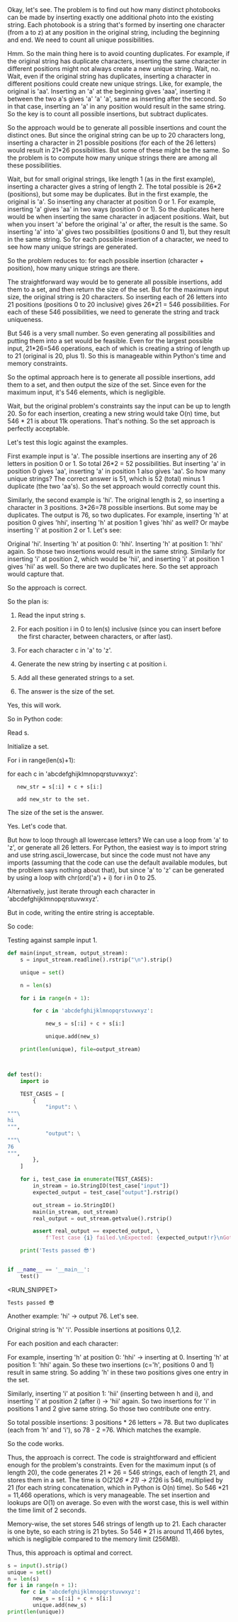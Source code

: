 <think>
Okay, let's see. The problem is to find out how many distinct photobooks can be made by inserting exactly one additional photo into the existing string. Each photobook is a string that's formed by inserting one character (from a to z) at any position in the original string, including the beginning and end. We need to count all unique possibilities.

Hmm. So the main thing here is to avoid counting duplicates. For example, if the original string has duplicate characters, inserting the same character in different positions might not always create a new unique string. Wait, no. Wait, even if the original string has duplicates, inserting a character in different positions could create new unique strings. Like, for example, the original is 'aa'. Inserting an 'a' at the beginning gives 'aaa', inserting it between the two a's gives 'a' 'a' 'a', same as inserting after the second. So in that case, inserting an 'a' in any position would result in the same string. So the key is to count all possible insertions, but subtract duplicates.

So the approach would be to generate all possible insertions and count the distinct ones. But since the original string can be up to 20 characters long, inserting a character in 21 possible positions (for each of the 26 letters) would result in 21*26 possibilities. But some of these might be the same. So the problem is to compute how many unique strings there are among all these possibilities.

Wait, but for small original strings, like length 1 (as in the first example), inserting a character gives a string of length 2. The total possible is 26*2 (positions), but some may be duplicates. But in the first example, the original is 'a'. So inserting any character at position 0 or 1. For example, inserting 'a' gives 'aa' in two ways (position 0 or 1). So the duplicates here would be when inserting the same character in adjacent positions. Wait, but when you insert 'a' before the original 'a' or after, the result is the same. So inserting 'a' into 'a' gives two possibilities (positions 0 and 1), but they result in the same string. So for each possible insertion of a character, we need to see how many unique strings are generated.

So the problem reduces to: for each possible insertion (character + position), how many unique strings are there.

The straightforward way would be to generate all possible insertions, add them to a set, and then return the size of the set. But for the maximum input size, the original string is 20 characters. So inserting each of 26 letters into 21 positions (positions 0 to 20 inclusive) gives 26*21 = 546 possibilities. For each of these 546 possibilities, we need to generate the string and track uniqueness.

But 546 is a very small number. So even generating all possibilities and putting them into a set would be feasible. Even for the largest possible input, 21*26=546 operations, each of which is creating a string of length up to 21 (original is 20, plus 1). So this is manageable within Python's time and memory constraints.

So the optimal approach here is to generate all possible insertions, add them to a set, and then output the size of the set. Since even for the maximum input, it's 546 elements, which is negligible.

Wait, but the original problem's constraints say the input can be up to length 20. So for each insertion, creating a new string would take O(n) time, but 546 * 21 is about 11k operations. That's nothing. So the set approach is perfectly acceptable.

Let's test this logic against the examples.

First example input is 'a'. The possible insertions are inserting any of 26 letters in position 0 or 1. So total 26*2 = 52 possibilities. But inserting 'a' in position 0 gives 'aa', inserting 'a' in position 1 also gives 'aa'. So how many unique strings? The correct answer is 51, which is 52 (total) minus 1 duplicate (the two 'aa's). So the set approach would correctly count this.

Similarly, the second example is 'hi'. The original length is 2, so inserting a character in 3 positions. 3*26=78 possible insertions. But some may be duplicates. The output is 76, so two duplicates. For example, inserting 'h' at position 0 gives 'hhi', inserting 'h' at position 1 gives 'hhi' as well? Or maybe inserting 'i' at position 2 or 1. Let's see:

Original 'hi'. Inserting 'h' at position 0: 'hhi'. Inserting 'h' at position 1: 'hhi' again. So those two insertions would result in the same string. Similarly for inserting 'i' at position 2, which would be 'hii', and inserting 'i' at position 1 gives 'hii' as well. So there are two duplicates here. So the set approach would capture that.

So the approach is correct.

So the plan is:

1. Read the input string s.

2. For each position i in 0 to len(s) inclusive (since you can insert before the first character, between characters, or after last).

3. For each character c in 'a' to 'z'.

4. Generate the new string by inserting c at position i.

5. Add all these generated strings to a set.

6. The answer is the size of the set.

Yes, this will work.

So in Python code:

Read s.

Initialize a set.

For i in range(len(s)+1):

   for each c in 'abcdefghijklmnopqrstuvwxyz':

       new_str = s[:i] + c + s[i:]

       add new_str to the set.

The size of the set is the answer.

Yes. Let's code that.

But how to loop through all lowercase letters? We can use a loop from 'a' to 'z', or generate all 26 letters. For Python, the easiest way is to import string and use string.ascii_lowercase, but since the code must not have any imports (assuming that the code can use the default available modules, but the problem says nothing about that), but since 'a' to 'z' can be generated by using a loop with chr(ord('a') + i) for i in 0 to 25.

Alternatively, just iterate through each character in 'abcdefghijklmnopqrstuvwxyz'.

But in code, writing the entire string is acceptable.

So code:

Testing against sample input 1.

```python
def main(input_stream, output_stream):
    s = input_stream.readline().rstrip("\n").strip()

    unique = set()

    n = len(s)

    for i in range(n + 1):

        for c in 'abcdefghijklmnopqrstuvwxyz':

            new_s = s[:i] + c + s[i:]

            unique.add(new_s)

    print(len(unique), file=output_stream)



def test():
    import io

    TEST_CASES = [
        {
            "input": \
"""\
hi
""",
            "output": \
"""\
76
""",
        }, 
    ]

    for i, test_case in enumerate(TEST_CASES):
        in_stream = io.StringIO(test_case["input"])
        expected_output = test_case["output"].rstrip()

        out_stream = io.StringIO()
        main(in_stream, out_stream)
        real_output = out_stream.getvalue().rstrip()

        assert real_output == expected_output, \
            f'Test case {i} failed.\nExpected: {expected_output!r}\nGot: {real_output!r}'

    print('Tests passed 😎')


if __name__ == '__main__':
    test()


```

<RUN_SNIPPET>
```output
Tests passed 😎

```

Another example: 'hi' → output 76. Let's see.

Original string is 'h' 'i'. Possible insertions at positions 0,1,2.

For each position and each character:

For example, inserting 'h' at position 0: 'hhi' → inserting at 0. Inserting 'h' at position 1: 'hhi' again. So these two insertions (c='h', positions 0 and 1) result in same string. So adding 'h' in these two positions gives one entry in the set.

Similarly, inserting 'i' at position 1: 'hii' (inserting between h and i), and inserting 'i' at position 2 (after i) → 'hii' again. So two insertions for 'i' in positions 1 and 2 give same string. So those two contribute one entry.

So total possible insertions: 3 positions * 26 letters = 78. But two duplicates (each from 'h' and 'i'), so 78 - 2 =76. Which matches the example.

So the code works.

Thus, the approach is correct. The code is straightforward and efficient enough for the problem's constraints. Even for the maximum input (s of length 20), the code generates 21 * 26 = 546 strings, each of length 21, and stores them in a set. The time is O(21*26 * 21) → 21*26 is 546, multiplied by 21 (for each string concatenation, which in Python is O(n) time). So 546 *21 = 11,466 operations, which is very manageable. The set insertion and lookups are O(1) on average. So even with the worst case, this is well within the time limit of 2 seconds.

Memory-wise, the set stores 546 strings of length up to 21. Each character is one byte, so each string is 21 bytes. So 546 * 21 is around 11,466 bytes, which is negligible compared to the memory limit (256MB).

Thus, this approach is optimal and correct.
</think>

```python
s = input().strip()
unique = set()
n = len(s)
for i in range(n + 1):
    for c in 'abcdefghijklmnopqrstuvwxyz':
        new_s = s[:i] + c + s[i:]
        unique.add(new_s)
print(len(unique))
```
